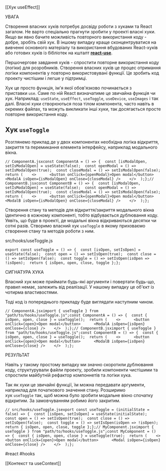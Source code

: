 [[Хук useEffect]]

УВАГА

Створення власних хуків потребує досвіду роботи з хуками та React загалом. Не варто спеціально прагнути зробити у проекті власні хуки. Якщо ви явно бачите можливість повторного використання коду - добре, зробіть свій хук. В іншому випадку краще сконцентруватися на вивченні основного матеріалу та використання вбудованих React-хуків або готових хуків із бібліотек на кшталт [**react-use**](https://github.com/streamich/react-use).

Першочергове завдання хуків - спростити повторне використання коду (логіки) для розробників. Створення власних хуків це процес отримання логіки компонентів у повторно використовувані функції. Це зробить код проекту чистішим і легше у підтримці.

Хук це просто функція, ім'я якої обов'язково починається з приставки `use`. Саме по ній React визначатиме це звичайна функція чи хук. Наприклад: `useState`, `useEffect`, `useToggle`, `useDevice`, `useImages` і так далі. Власні хуки створюються поза тілом компонента, часто навіть в окремих файлах, та можуть викликати інші хуки, так досягається просте повторне використання коду.

## Хук `useToggle`[​](https://textbook.edu.goit.global/react-zr7b4k/v1/uk/docs/lesson-07/custom-hooks#%D1%85%D1%83%D0%BA-usetoggle "Пряме посилання на цей заголовок")

Розглянемо приклад де у двох компонентах необхідна логіка відкриття, закриття та перемикання елемента інтерфейсу, наприклад модального вікна.

```
// ComponentA.jsxconst ComponentA = () => {  const [isModalOpen, setIsModalOpen] = useState(false);  const openModal = () => setIsModalOpen(true);  const closeModal = () => setIsModalOpen(false);  return (    <>      <button onClick={openModal}>Open modal</button>      <ModalA isOpen={isModalOpen} onClose={closeModal} />    </>  );};// ComponentB.jsxconst ComponentB = () => {  const [isModalOpen, setIsModalOpen] = useState(false);  const openModal = () => setIsModalOpen(true);  const closeModal = () => setIsModalOpen(false);  return (    <>      <button onClick={openModal}>Open modal</button>      <ModalB isOpen={isModalOpen} onClose={closeModal} />    </>  );};
```

Створення стану та методів для відкриття/закриття модального вікна ідентично в кожному компоненті, тобто відбувається дублювання коду. Уявіть, що буде в проекті, де модальні вікна відкриваються десятки чи сотні разів. Створимо власний хук `useToggle` в якому приховаємо створення стану та методів роботи з ним.

src/hooks/useToggle.js

```
export const useToggle = () => {  const [isOpen, setIsOpen] = useState(false);  const open = () => setIsOpen(true);  const close = () => setIsOpen(false);  const toggle = () => setIsOpen(isOpen => !isOpen);  return { isOpen, open, close, toggle };};
```

СИГНАТУРА ХУКА

Власний хук може приймати будь-які аргументи і повертати будь-що, правил немає, залежить від реалізації. У нашому випадку це об'єкт із чотирма властивостями.

Тоді код із попереднього прикладу буде виглядати наступним чином.

```
// ComponentA.jsximport { useToggle } from "path/to/hooks/useToggle.js";const ComponentA = () => {  const { isOpen, open, close } = useToggle();  return (    <>      <button onClick={open}>Open modal</button>      <ModalA isOpen={isOpen} onClose={close} />    </>  );};// ComponentB.jsximport { useToggle } from "path/to/hooks/useToggle.js";const ComponentB = () => {  const { isOpen, open, close } = useToggle();  return (    <>      <button onClick={open}>Open modal</button>      <ModalB isOpen={isOpen} onClose={close} />    </>  );};
```

РЕЗУЛЬТАТ

Навіть у такому простому випадку ми значно скоротили дублювання коду, структурували файли проекту, зробили компоненти чистішими та спростили майбутній рефактор компоннетів та логіки хука.

Так як хуки це звичайні функції, їм можна передавати аргументи, наприклад для початкового значення стану. Розширимо хук `useToggle` так, щоб можна було зробити модальне вікно спочатку відкритим. За замовчуванням робимо його закритим.

```
// src/hooks/useToggle.jsexport const useToggle = (initialState = false) => {  const [isOpen, setIsOpen] = useState(initialState);  const open = () => setIsOpen(true);  const close = () => setIsOpen(false);  const toggle = () => setIsOpen(isOpen => !isOpen);  return { isOpen, open, close, toggle };};// MyComponent.jsximport { useToggle } from "path/to/hooks/useToggle.js";const MyComponent = () => {  const { isOpen, open, close } = useToggle(true);  return (    <>      <button onClick={open}>Open modal</button>      <Modal isOpen={isOpen} onClose={close} />    </>  );};
```

#react #hooks 

[[Контекст та useContext]]
